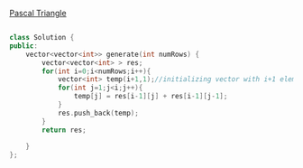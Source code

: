 [Pascal Triangle](https://leetcode.com/problems/pascals-triangle/)

```cpp

class Solution {
public:
    vector<vector<int>> generate(int numRows) {
        vector<vector<int> > res;
        for(int i=0;i<numRows;i++){
            vector<int> temp(i+1,1);//initializing vector with i+1 elements all with value 1
            for(int j=1;j<i;j++){
                temp[j] = res[i-1][j] + res[i-1][j-1];
            }
            res.push_back(temp);
        }
        return res;
        
    }
};

```